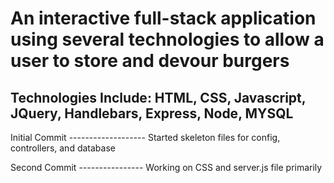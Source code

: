# An interactive full-stack application using several technologies to allow a user to store and devour burgers

## Technologies Include: HTML, CSS, Javascript, JQuery, Handlebars, Express, Node, MYSQL

Initial Commit -------------------
Started skeleton files for config, controllers, and database

Second Commit ----------------
Working on CSS and server.js file primarily
